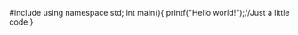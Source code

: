 #include<iostream>
using namespace std;
 int main(){
    printf("Hello world!");//Just a little code
  }
